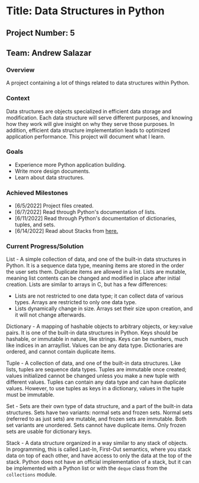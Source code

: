 # Title: Data Structures in Python

## Project Number: 5

## Team: Andrew Salazar

### Overview

A project containing a lot of things related to data structures within Python.

### Context

Data structures are objects specialized in efficient data storage and modification. Each data structure will serve different purposes, and knowing how they work will give insight on why they serve those purposes. In addition, efficient data structure implementation leads to optimized application performance. This project will document what I learn.

### Goals

- Experience more Python application building.
- Write more design documents.
- Learn about data structures.

### Achieved Milestones

- [6/5/2022] Project files created.
- [6/7/2022] Read through Python's documentation of lists.
- [6/11/2022] Read through Python's documentation of dictionaries, tuples, and sets.
- [6/14/2022] Read about Stacks from [here.](https://realpython.com/python-data-structures/)

### Current Progress/Solution

List - A simple collection of data, and one of the built-in data structures in Python. It is a sequence data type, meaning items are stored in the order the user sets them. Duplicate items are allowed in a list. Lists are mutable, meaning list contents can be changed and modified in place after initial creation. Lists are similar to arrays in C, but has a few differences:

- Lists are not restricted to one data type; it can collect data of various types. Arrays are restricted to only one data type.
- Lists dynamically change in size. Arrays set their size upon creation, and it will not change afterwards.

Dictionary - A mapping of hashable objects to arbitrary objects, or key:value pairs. It is one of the built-in data structures in Python. Keys should be hashable, or immutable in nature, like strings. Keys can be numbers, much like indices in an array/list. Values can be any data type. Dictionaries are ordered, and cannot contain duplicate items.

Tuple - A collection of data, and one of the built-in data structures. Like lists, tuples are sequence data types. Tuples are immutable once created; values initialized cannot be changed unless you make a new tuple with different values. Tuples can contain any data type and can have duplicate values. However, to use tuples as keys in a dictionary, values in the tuple must be immutable.

Set - Sets are their own type of data structure, and a part of the built-in data structures. Sets have two variants: normal sets and frozen sets. Normal sets (referred to as just sets) are mutable, and frozen sets are immutable. Both set variants are unordered. Sets cannot have duplicate items. Only frozen sets are usable for dictionary keys.

Stack - A data structure organized in a way similar to any stack of objects. In programming, this is called Last-In, First-Out semantics, where you stack data on top of each other, and have access to only the data at the top of the stack. Python does not have an official implementation of a stack, but it can be implemented with a Python list or with the `deque` class from the `collections` module.
